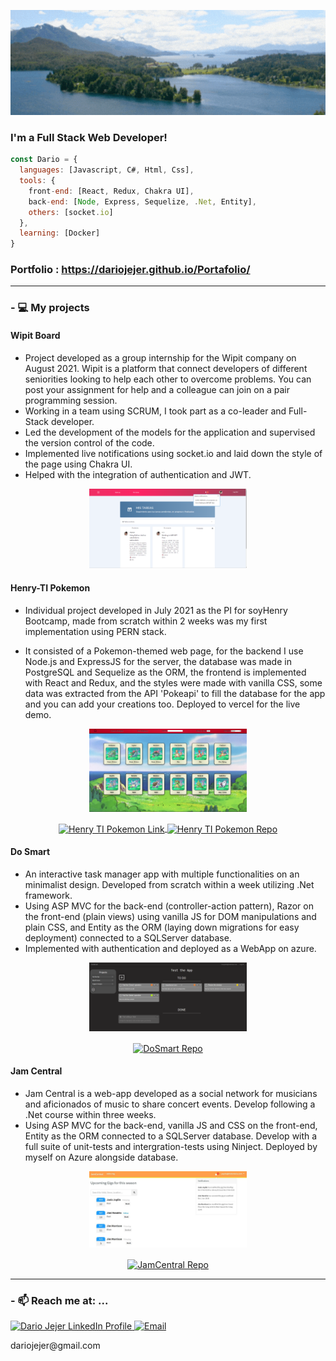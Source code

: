 <p align="center">
    <img border-radius="30px 80px 80px 50px" src="https://github.com/DarioJejer/DarioJejer/blob/main/assets/banner.gif"/>
</p>

### I'm a Full Stack Web Developer!

```javascript
const Dario = {
  languages: [Javascript, C#, Html, Css],
  tools: {
    front-end: [React, Redux, Chakra UI],
    back-end: [Node, Express, Sequelize, .Net, Entity],
    others: [socket.io]
  },  
  learning: [Docker]
}
```
### Portfolio : https://dariojejer.github.io/Portafolio/

  ******
### - :computer: My projects


#### Wipit Board

  -  Project developed as a group internship for the Wipit company on August 2021. Wipit is a platform that connect developers of different seniorities looking to help each other to overcome problems. You can post your assignment for help and a colleague can join on a pair programming session. 
  -  Working in a team using SCRUM, I took part as a co-leader and Full-Stack developer.
  -  Led the development of the models for the application and supervised the version control of the code.
  -  Implemented live notifications using socket.io and laid down the style of the page using Chakra UI.
  -  Helped with the integration of authentication and JWT.

<p align='center'>     
   <a align='center' href="http://www.wipitboard.com/">
      <img src="https://github.com/DarioJejer/DarioJejer/blob/main/assets/Wipit.png" alt="Wipit Repo" width="50%">  
    </a>
</p>

#### Henry-TI Pokemon

  - Individual project developed in July 2021 as the PI for soyHenry Bootcamp, made from scratch within 2 weeks was my first implementation using PERN stack.
 
  - It consisted of a Pokemon-themed web page, for the backend I use Node.js and ExpressJS for the server, the database was made in PostgreSQL and Sequelize as the ORM, the frontend is implemented with React and Redux, and the styles were made with vanilla CSS, some data was extracted from the API 'Pokeapi' to fill the database for the app and you can add your creations too. Deployed to vercel for the live demo.

<p align='center'>     
   <a align='center' href="https://youtu.be/9X-DPDHlfSs" target="_blank">
      <img src="https://github.com/DarioJejer/DarioJejer/blob/main/assets/Henry-TI-Pokemon.png" alt="Henry TI Pokemon Video"   width="50%">  
   </a>  
</p>

<p align='center'>     
   <a href="https://henty-pi-pokemon.vercel.app" target="blank">
      <img align="center" src="https://github.com/DarioJejer/PI-Pokemon-FT14a/blob/368128eba10d5b22f581ecb54a0d62b4773a71e2/client/public/favicon.ico" alt="Henry TI Pokemon Link" height="30" width="30"/>
   </a>   
   <a href="https://github.com/DarioJejer/PI-Pokemon-FT14a" target="blank">
      <img align="center" src="https://icongr.am/devicon/github-original.svg?size=128&color=currentColor" alt="Henry TI Pokemon Repo" height="30" width="40"/>
   </a>
</p>


#### Do Smart

  - An interactive task manager app with multiple functionalities on an minimalist design. Developed from scratch within a week utilizing .Net framework.
  - Using ASP MVC for the back-end (controller-action pattern), Razor on the front-end (plain views) using vanilla JS for DOM manipulations and plain CSS, and Entity as the ORM (laying down migrations for easy deployment) connected to a SQLServer database. 
  - Implemented with authentication and deployed as a WebApp on azure.
<p align='center'>     
   <a align='center' href="https://youtu.be/2ZxfKHndNHI">
      <img src="https://github.com/DarioJejer/DarioJejer/blob/main/assets/DoSmart.png" alt="DoSmart"   width="50%">  
    </a>
</p>
<p align='center'>   
<!--    <a href="https://dosmart.website" target="blank">
      <img align="center" src="https://github.com/DarioJejer/DoSmart/blob/main/DoSmart/favicon.ico" alt="DoSmart Link" height="30" width="30"/>
   </a> -->
   <a href="https://github.com/DarioJejer/DoSmart" target="blank">
      <img align="center" src="https://icongr.am/devicon/github-original.svg?size=128&color=currentColor" alt="DoSmart Repo" height="30" width="40"/>
   </a>
</p>

#### Jam Central

  - Jam Central is a web-app developed as a social network for musicians and aficionados of music to share concert events. Develop following a .Net course within three weeks.
  - Using ASP MVC for the back-end, vanilla JS and CSS on the front-end, Entity as the ORM connected to a SQLServer database. Develop with a full suite of unit-tests and intergration-tests using Ninject. Deployed by myself on Azure alongside database.

<p align='center'>     
   <a align='center' href="https://youtu.be/grROKtFGmRI">
      <img src="https://github.com/DarioJejer/DarioJejer/blob/main/assets/JamCentral.jpg" alt="JamCentral" width="50%">  
    </a>
</p>

<p align='center'>   
<!--    <a href="https://dosmart.website" target="blank">
      <img align="center" src="https://github.com/DarioJejer/DoSmart/blob/main/DoSmart/favicon.ico" alt="DoSmart Link" height="30" width="30"/>
   </a> -->
   <a href="https://github.com/DarioJejer/JamCentral" target="blank">
      <img align="center" src="https://icongr.am/devicon/github-original.svg?size=128&color=currentColor" alt="JamCentral Repo" height="30" width="40"/>
   </a>
</p>

  
******
### - 📫 Reach me at: ...
   <p>
      <a href="https://www.linkedin.com/in/dariojejer">
         <img src="https://www.vectorlogo.zone/logos/linkedin/linkedin-icon.svg" alt="Dario Jejer LinkedIn Profile" height="30" width="30">
      </a>   
      <a align='right' href="dariojejer@gmail.com">
         <img alt="Email" src="https://www.vectorlogo.zone/logos/gmail/gmail-icon.svg" height="30" width="30"/>
      </a>  
   </p>
   <p><label>dariojejer@gmail.com</label></p>
   
   
<!--
**DarioJejer/DarioJejer** is a ✨ _special_ ✨ repository because its `README.md` (this file) appears on your GitHub profile.

Here are some ideas to get you started:

- 🔭 I’m currently working on ...
- 🌱 I’m currently learning ...
- 👯 I’m looking to collaborate on ...
- 🤔 I’m looking for help with ...
- 💬 Ask me about ...
- 📫 How to reach me: ...
- 😄 Pronouns: ...
- ⚡ Fun fact: ...
-->
